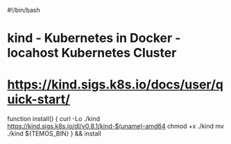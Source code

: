 #!/bin/bash

# kind - Kubernetes in Docker - locahost Kubernetes Cluster
#
# https://kind.sigs.k8s.io/docs/user/quick-start/

function install() {
    curl -Lo ./kind https://kind.sigs.k8s.io/dl/v0.8.1/kind-$(uname)-amd64
    chmod +x ./kind
    mv ./kind ${TEMOS_BIN}
} && install

